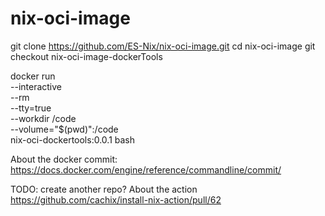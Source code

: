 # nix-oci-image



git clone https://github.com/ES-Nix/nix-oci-image.git
cd nix-oci-image
git checkout nix-oci-image-dockerTools


docker run \
--interactive \
--rm \
--tty=true \
--workdir /code \
--volume="$(pwd)":/code \
nix-oci-dockertools:0.0.1 bash



About the docker commit: https://docs.docker.com/engine/reference/commandline/commit/

TODO: create another repo?
About the action https://github.com/cachix/install-nix-action/pull/62
